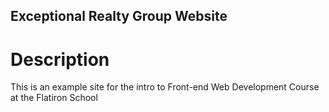 Exceptional Realty Group Website
---
# Description 

This is an example site for the intro to Front-end Web Development Course at the Flatiron School